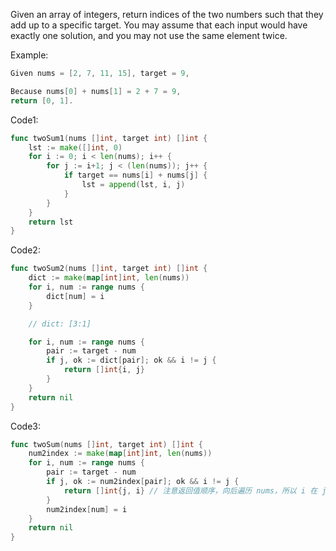 Given an array of integers, return indices of the two numbers such that they add up to a specific target.
You may assume that each input would have exactly one solution, and you may not use the same element twice. 

Example:

```go
Given nums = [2, 7, 11, 15], target = 9,

Because nums[0] + nums[1] = 2 + 7 = 9,
return [0, 1].
```    

Code1: 
```go 
func twoSum1(nums []int, target int) []int {
	lst := make([]int, 0)
	for i := 0; i < len(nums); i++ {
		for j := i+1; j < (len(nums)); j++ {
			if target == nums[i] + nums[j] {
				lst = append(lst, i, j)
			}
		}
	}
	return lst
}
```

Code2: 
```go 
func twoSum2(nums []int, target int) []int {
	dict := make(map[int]int, len(nums))
	for i, num := range nums {
		dict[num] = i
	}

	// dict: [3:1]

	for i, num := range nums {
		pair := target - num
		if j, ok := dict[pair]; ok && i != j {
			return []int{i, j}
		}
	}
	return nil
}
```

Code3: 
```go
func twoSum(nums []int, target int) []int {
	num2index := make(map[int]int, len(nums))
	for i, num := range nums {
		pair := target - num
		if j, ok := num2index[pair]; ok && i != j {
			return []int{j, i} // 注意返回值顺序，向后遍历 nums，所以 i 在 j 后
		}
		num2index[num] = i
	}
	return nil
}
```
